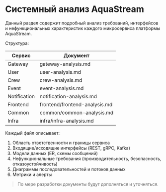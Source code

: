 # Системный анализ AquaStream

Данный раздел содержит подробный анализ требований, интерфейсов и нефункциональных характеристик каждого микросервиса платформы AquaStream.

Структура:

| Сервис | Документ |
|--------|----------|
| Gateway | gateway-analysis.md |
| User | user-analysis.md |
| Crew | crew-analysis.md |
| Event | event-analysis.md |
| Notification | notification-analysis.md |
| Frontend | frontend/frontend-analysis.md |
| Common | common/common-analysis.md |
| Infra | infra/infra-analysis.md |

Каждый файл описывает:
1. Область ответственности и границы сервиса
2. Входящие/исходящие интерфейсы (REST, gRPC, Kafka)
3. Модели данных (ER, схемы сообщений)
4. Нефункциональные требования (производительность, безопасность, отказоустойчивость)
5. Диаграммы последовательностей и потоков данных
6. Метрики и алерты

> По мере разработки документы будут дополняться и уточняться. 